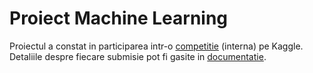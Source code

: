 # Proiect Machine Learning

Proiectul a constat in participarea intr-o [competitie](https://www.kaggle.com/competitions/ml-2022-unibuc-23-25) (interna) pe Kaggle.   
Detaliile despre fiecare submisie pot fi gasite in [documentatie](./documentatie.pdf).
